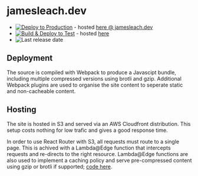 # jamesleach.dev

- [![Deploy to Production](https://github.com/JFL110/jamesleach.dev/workflows/Deploy%20to%20Production/badge.svg)](https://github.com/JFL110/jamesleach.dev/actions?query=workflow%3A%22Deploy+to+Production%22) - hosted [here @ jamesleach.dev](https://www.jamesleach.dev)
- [![Build & Deploy to Test](https://github.com/JFL110/jamesleach.dev/workflows/Build%20&%20Deploy%20to%20Test/badge.svg)](https://github.com/JFL110/jamesleach.dev/actions?query=workflow%3A%22Build+%26+Deploy+to+Test%22) - hosted [here](https://d2k1hseid387ot.cloudfront.net/)
- ![Last release date](https://img.shields.io/github/release-date/JFL110/jamesleach.dev?logo=github)

## Deployment
The source is compiled with Webpack to produce a Javascipt bundle, including multiple compressed versions using brotli and gzip. Additional Webpack plugins are used to organise the site content to seperate static and non-cacheable content. 

## Hosting
The site is hosted in S3 and served via an AWS Cloudfront distribution. This setup costs nothing for low trafic and gives a good response time.

In order to use React Router with S3, all requests must route to a single page. This is achived with a Lambda@Edge function that intercepts requests and re-directs to the right resource. Lambda@Edge functions are also used to implement a caching policy and serve pre-compressed content using gzip or brotli if supported; [code here](https://github.com/JFL110/jamesleach.dev/blob/master/cloudfront-lamda-edge.md).
